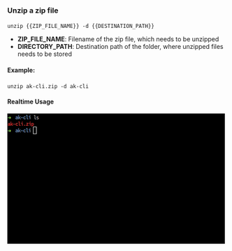 ### Unzip a zip file

`unzip {{ZIP_FILE_NAME}} -d {{DESTINATION_PATH}}`

- <b>ZIP_FILE_NAME</b>: Filename of the zip file, which needs to be unzipped
- <b>DIRECTORY_PATH</b>: Destination path of the folder, where unzipped files needs to be stored

#### Example:

`unzip ak-cli.zip -d ak-cli`

#### Realtime Usage
<img src="../../gifs/unzip-command.gif" alt="Zip Command"/> <br>